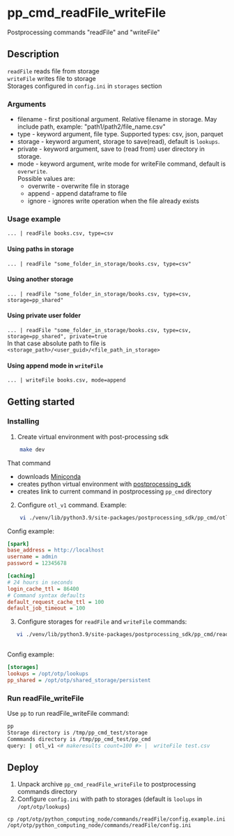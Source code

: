 # pp_cmd_readFile_writeFile
Postprocessing commands "readFile" and "writeFile"

## Description
`readFile` reads file from storage  
`writeFile` writes file to storage  
Storages configured in `config.ini` in `storages` section  


### Arguments
- filename - first positional argument. Relative filename in storage. May include path, example: "path1/path2/file_name.csv"
- type - keyword argument, file type. Supported types: csv, json, parquet
- storage - keyword argument, storage to save(read), default is `lookups`.
- private - keyword argument, save to (read from) user directory in storage. 
- mode - keyword argument, write mode for writeFile command, default is `overwrite`.  
    Possible values are:  
    * overwrite - overwrite file in storage  
    * append - append dataframe to file  
    * ignore - ignores write operation when the file already exists  
  
### Usage example
`... | readFile books.csv, type=csv`
#### Using paths in storage
`... | readFile "some_folder_in_storage/books.csv, type=csv"`
#### Using another storage
`... | readFile "some_folder_in_storage/books.csv, type=csv, storage=pp_shared"`
#### Using private user folder
`... | readFile "some_folder_in_storage/books.csv, type=csv, storage=pp_shared", private=true`  
In that case absolute path to file is `<storage_path>/<user_guid>/<file_path_in_storage>`
#### Using append mode in `writeFile`
`... | writeFile books.csv, mode=append`



## Getting started
### Installing
1. Create virtual environment with post-processing sdk 
```bash
    make dev
```
That command  
- downloads [Miniconda](https://docs.conda.io/en/latest/miniconda.html)
- creates python virtual environment with [postprocessing_sdk](https://github.com/ISGNeuroTeam/postprocessing_sdk)
- creates link to current command in postprocessing `pp_cmd` directory 

2. Configure `otl_v1` command. Example:  
```bash
    vi ./venv/lib/python3.9/site-packages/postprocessing_sdk/pp_cmd/otl_v1/config.ini
```
Config example:  
```ini
[spark]
base_address = http://localhost
username = admin
password = 12345678

[caching]
# 24 hours in seconds
login_cache_ttl = 86400
# Command syntax defaults
default_request_cache_ttl = 100
default_job_timeout = 100
```

3. Configure storages for `readFile` and `writeFile` commands:  
```bash
   vi ./venv/lib/python3.9/site-packages/postprocessing_sdk/pp_cmd/readFile/config.ini
   
```
Config example:  
```ini
[storages]
lookups = /opt/otp/lookups
pp_shared = /opt/otp/shared_storage/persistent
```

### Run readFile_writeFile
Use `pp` to run readFile_writeFile command:  
```bash
pp
Storage directory is /tmp/pp_cmd_test/storage
Commmands directory is /tmp/pp_cmd_test/pp_cmd
query: | otl_v1 <# makeresults count=100 #> |  writeFile test.csv
```
## Deploy
1. Unpack archive `pp_cmd_readFile_writeFile` to postprocessing commands directory
2. Configure `config.ini` with path to storages (default is `loolups` in `/opt/otp/lookups`)
```
cp /opt/otp/python_computing_node/commands/readFile/config.example.ini /opt/otp/python_computing_node/commands/readFile/config.ini 
```